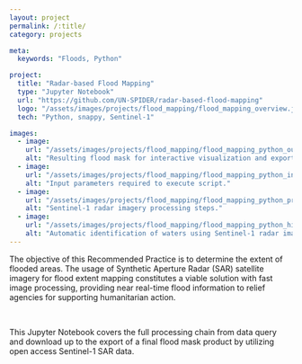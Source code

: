 ```yaml
---
layout: project
permalink: /:title/
category: projects

meta:
  keywords: "Floods, Python"

project:
  title: "Radar-based Flood Mapping"
  type: "Jupyter Notebook"
  url: "https://github.com/UN-SPIDER/radar-based-flood-mapping"
  logo: "/assets/images/projects/flood_mapping/flood_mapping_overview.jpg"
  tech: "Python, snappy, Sentinel-1"  

images:
  - image:
    url: "/assets/images/projects/flood_mapping/flood_mapping_python_ouput.png"
    alt: "Resulting flood mask for interactive visualization and export."
  - image:
    url: "/assets/images/projects/flood_mapping/flood_mapping_python_input.png"
    alt: "Input parameters required to execute script."
  - image:
    url: "/assets/images/projects/flood_mapping/flood_mapping_python_processing.png"
    alt: "Sentinel-1 radar imagery processing steps."
  - image:
    url: "/assets/images/projects/flood_mapping/flood_mapping_python_histogram.png"
    alt: "Automatic identification of waters using Sentinel-1 radar imagery based on minimum histogram value."
---
```

<p>The objective of this Recommended Practice is to determine the extent of flooded areas. The usage of Synthetic Aperture Radar (SAR) satellite imagery for flood extent mapping constitutes a viable solution with fast image processing, providing near real-time flood information to relief agencies for supporting humanitarian action.</p><br>
<p>This Jupyter Notebook covers the full processing chain from data query and download up to the export of a final flood mask product by utilizing open access Sentinel-1 SAR data.</p>